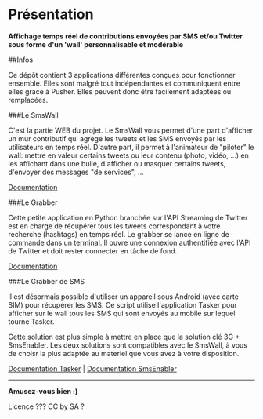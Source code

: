 Présentation
============

__Affichage temps réel de contributions envoyées par SMS et/ou Twitter sous forme d'un 'wall' personnalisable et modérable__


##Infos

Ce dépôt contient 3 applications différentes conçues pour fonctionner ensemble. Elles sont malgré tout indépendantes et communiquent entre elles grace à Pusher. Elles peuvent donc être facilement adaptées ou remplacées.



###Le SmsWall

C'est la partie WEB du projet. Le SmsWall vous permet d'une part d'afficher un mur contributif qui agrège les tweets et les SMS envoyés par les utilisateurs en temps réel. D'autre part, il permet à l'animateur de "piloter" le wall: mettre en valeur certains tweets ou leur contenu (photo, vidéo, ...) en les affichant dans une bulle, d'afficher ou masquer certains tweets, d'envoyer des messages "de services", ...

[Documentation](https://github.com/assobug/smswall/tree/master/smswall#smswall)



###Le Grabber

Cette petite application en Python branchée sur l'API Streaming de Twitter est en charge de récupérer tous les tweets correspondant à votre recherche (hashtags) en temps réel. Le grabber se lance en ligne de commande dans un terminal. Il ouvre une connexion authentifiée avec l'API de Twitter et doit rester connecter en tâche de fond.

[Documentation](https://github.com/assobug/smswall/tree/master/grabber#grabber)



###Le Grabber de SMS

Il est désormais possible d'utiliser un appareil sous Android (avec carte SIM) pour récupérer les SMS. Ce script utilise l'application Tasker pour afficher sur le wall tous les SMS qui sont envoyés au mobile sur lequel tourne Tasker.

Cette solution est plus simple à mettre en place que la solution clé 3G + SmsEnabler. Les deux solutions sont compatibles avec le SmsWall, à vous de choisr la plus adaptée au materiel que vous avez à votre disposition. 

[Documentation Tasker](https://github.com/assobug/smswall/tree/master/tasker#tasker) | 
[Documentation SmsEnabler](https://github.com/assobug/smswall/tree/master/tasker#smsenabler)

---



__Amusez-vous bien :)__


Licence ???
CC by SA ?

